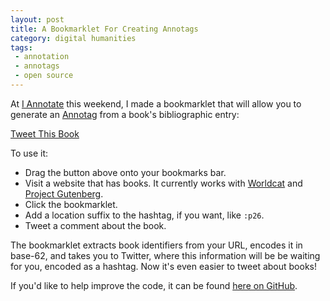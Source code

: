 ```yaml
---
layout: post
title: A Bookmarklet For Creating Annotags 
category: digital humanities
tags: 
 - annotation 
 - annotags 
 - open source
---
```


At [I Annotate](http://iannotate.org/) this weekend, I made a bookmarklet that will allow you to generate an [Annotag](/projects/annotags/about.html) from a book's bibliographic entry: 

<p class="center"><a href="javascript:(function(){document.body.appendChild(document.createElement('script')).src='http://jonathanreeve.github.io/assets/js/annotags/annotag-tweetme.js' ;})();" class="button bookmarklet">Tweet This Book</a></p>

To use it: 

 * Drag the button above onto your bookmarks bar. 
 * Visit a website that has books. It currently works with [Worldcat](http://worldcat.org) and [Project Gutenberg](https://www.gutenberg.org/). 
 * Click the bookmarklet. 
 * Add a location suffix to the hashtag, if you want, like `:p26`. 
 * Tweet a comment about the book. 

The bookmarklet extracts book identifiers from your URL, encodes it in base-62, and takes you to Twitter, where this information will be be waiting for you, encoded as a hashtag. Now it's even easier to tweet about books! 

If you'd like to help improve the code, it can be found [here on GitHub](https://github.com/JonathanReeve/annotags/blob/master/annotag-tweetme.js). 
